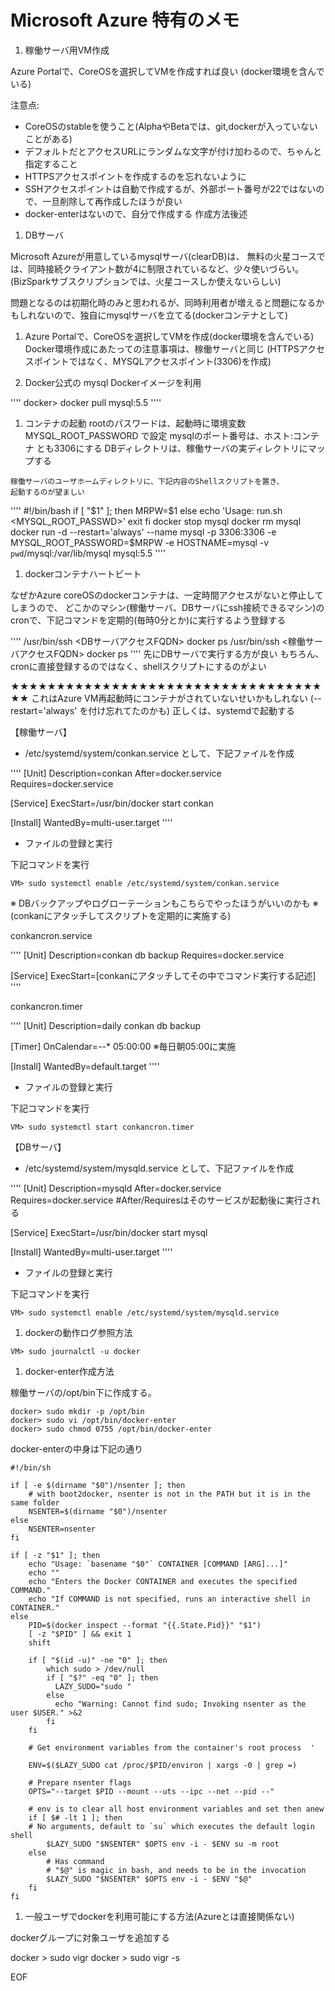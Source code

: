 Microsoft Azure 特有のメモ
==========================

1. 稼働サーバ用VM作成

Azure Portalで、CoreOSを選択してVMを作成すれば良い
(docker環境を含んでいる)

注意点:
- CoreOSのstableを使うこと(AlphaやBetaでは、git,dockerが入っていないことがある)
- デフォルトだとアクセスURLにランダムな文字が付け加わるので、ちゃんと指定すること
- HTTPSアクセスポイントを作成するのを忘れないように
- SSHアクセスポイントは自動で作成するが、外部ポート番号が22ではないので、一旦削除して再作成したほうが良い
- docker-enterはないので、自分で作成する
    作成方法後述

1. DBサーバ

Microsoft Azureが用意しているmysqlサーバ(clearDB)は、
無料の火星コースでは、同時接続クライアント数が4に制限されているなど、少々使いづらい。
(BizSparkサブスクリプションでは、火星コースしか使えないらしい)

問題となるのは初期化時のみと思われるが、同時利用者が増えると問題になるかもしれないので、独自にmysqlサーバを立てる(dockerコンテナとして)

  1. Azure Portalで、CoreOSを選択してVMを作成(docker環境を含んでいる)
    Docker環境作成にあたっての注意事項は、稼働サーバと同じ
    (HTTPSアクセスポイントではなく、MYSQLアクセスポイント(3306)を作成)

  1. Docker公式の mysql Dockerイメージを利用

''''
docker> docker pull mysql:5.5
''''

  1. コンテナの起動
    rootのパスワードは、起動時に環境変数 MYSQL_ROOT_PASSWORD で設定
    mysqlのポート番号は、ホスト:コンテナ とも3306にする
    DBディレクトリは、稼働サーバの実ディレクトリにマップする
    
    稼働サーバのユーザホームディレクトリに、下記内容のShellスクリプトを置き、
    起動するのが望ましい

''''
#!/bin/bash
if [ "$1" ]; then
    MRPW=$1
else
    echo 'Usage: run.sh <MYSQL_ROOT_PASSWD>'
    exit
fi
docker stop mysql
docker rm mysql
docker run  -d --restart='always' --name mysql -p 3306:3306 -e MYSQL_ROOT_PASSWORD=$MRPW -e HOSTNAME=mysql -v `pwd`/mysql:/var/lib/mysql mysql:5.5
''''

1. dockerコンテナハートビート

なぜかAzure coreOSのdockerコンテナは、一定時間アクセスがないと停止してしまうので、
どこかのマシン(稼働サーバ、DBサーバにssh接続できるマシン)のcronで、下記コマンドを定期的(毎時0分とか)に実行するよう登録する

''''
/usr/bin/ssh <DBサーバアクセスFQDN> docker ps
/usr/bin/ssh <稼働サーバアクセスFQDN> docker ps
''''
先にDBサーバで実行する方が良い 
もちろん、cronに直接登録するのではなく、shellスクリプトにするのがよい

★★★★★★★★★★★★★★★★★★★★★★★★★★★★★★★★★★★★
これはAzure VM再起動時にコンテナがされていないせいかもしれない
(--restart='always' を付け忘れてたのかも)
正しくは、systemdで起動する

【稼働サーバ】
 - /etc/systemd/system/conkan.service として、下記ファイルを作成

''''
[Unit]
Description=conkan
After=docker.service
Requires=docker.service

[Service]
ExecStart=/usr/bin/docker start conkan

[Install]
WantedBy=multi-user.target
''''
 - ファイルの登録と実行

下記コマンドを実行
````
VM> sudo systemctl enable /etc/systemd/system/conkan.service
````

※ DBバックアップやログローテーションもこちらでやったほうがいいのかも
※ (conkanにアタッチしてスクリプトを定期的に実施する)

conkancron.service

''''
[Unit]
Description=conkan db backup
Requires=docker.service

[Service]
ExecStart=[conkanにアタッチしてその中でコマンド実行する記述]
''''

conkancron.timer

''''
[Unit]
Description=daily conkan db backup

[Timer]
OnCalendar=*-*-* 05:00:00 ※毎日朝05:00に実施

[Install]
WantedBy=default.target
''''

 - ファイルの登録と実行

下記コマンドを実行
````
VM> sudo systemctl start conkancron.timer
````

【DBサーバ】
 - /etc/systemd/system/mysqld.service として、下記ファイルを作成

''''
[Unit]
Description=mysqld
After=docker.service
Requires=docker.service
#After/Requiresはそのサービスが起動後に実行される

[Service]
ExecStart=/usr/bin/docker start mysql

[Install]
WantedBy=multi-user.target
''''
 - ファイルの登録と実行

下記コマンドを実行
````
VM> sudo systemctl enable /etc/systemd/system/mysqld.service
````

1. dockerの動作ログ参照方法

````
VM> sudo journalctl -u docker
````

1. docker-enter作成方法

稼働サーバの/opt/bin下に作成する。

````
docker> sudo mkdir -p /opt/bin
docker> sudo vi /opt/bin/docker-enter
docker> sudo chmod 0755 /opt/bin/docker-enter
````

docker-enterの中身は下記の通り
~~~~
#!/bin/sh

if [ -e $(dirname "$0")/nsenter ]; then
    # with boot2docker, nsenter is not in the PATH but it is in the same folder
    NSENTER=$(dirname "$0")/nsenter
else
    NSENTER=nsenter
fi

if [ -z "$1" ]; then
    echo "Usage: `basename "$0"` CONTAINER [COMMAND [ARG]...]"
    echo ""
    echo "Enters the Docker CONTAINER and executes the specified COMMAND."
    echo "If COMMAND is not specified, runs an interactive shell in CONTAINER."
else
    PID=$(docker inspect --format "{{.State.Pid}}" "$1")
    [ -z "$PID" ] && exit 1
    shift

    if [ "$(id -u)" -ne "0" ]; then
        which sudo > /dev/null
        if [ "$?" -eq "0" ]; then
          LAZY_SUDO="sudo "
        else
          echo "Warning: Cannot find sudo; Invoking nsenter as the user $USER." >&2
        fi
    fi
    
    # Get environment variables from the container's root process  '

    ENV=$($LAZY_SUDO cat /proc/$PID/environ | xargs -0 | grep =)

    # Prepare nsenter flags
    OPTS="--target $PID --mount --uts --ipc --net --pid --"

    # env is to clear all host environment variables and set then anew
    if [ $# -lt 1 ]; then
	# No arguments, default to `su` which executes the default login shell
        $LAZY_SUDO "$NSENTER" $OPTS env -i - $ENV su -m root
    else
        # Has command
        # "$@" is magic in bash, and needs to be in the invocation
        $LAZY_SUDO "$NSENTER" $OPTS env -i - $ENV "$@"
    fi
fi
~~~~
1. 一般ユーザでdockerを利用可能にする方法(Azureとは直接関係ない)

dockerグループに対象ユーザを追加する

docker > sudo vigr
docker > sudo vigr -s


EOF
